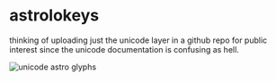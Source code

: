 # astrolokeys

thinking of uploading just the unicode layer  in a github repo for public
interest since the unicode documentation is confusing as hell.

![unicode astro glyphs](astrolokeys.png)
